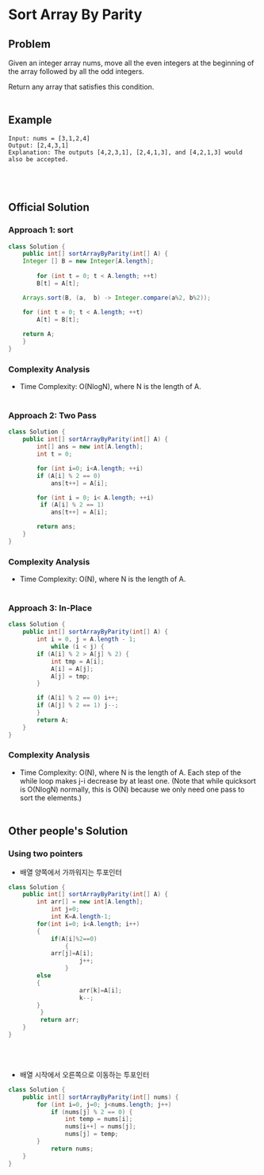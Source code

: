 # Sort Array By Parity

## Problem
Given an integer array nums, move all the even integers at the beginning of the array followed by all the odd integers.

Return any array that satisfies this condition.
<br><br>

## Example
```
Input: nums = [3,1,2,4]
Output: [2,4,3,1]
Explanation: The outputs [4,2,3,1], [2,4,1,3], and [4,2,1,3] would also be accepted.
```
<br><br>
## Official Solution
### Approach 1: sort
```java
class Solution {
    public int[] sortArrayByParity(int[] A) {
	Integer [] B = new Integer[A.length];
			
        for (int t = 0; t < A.length; ++t)
		B[t] = A[t];

	Arrays.sort(B, (a,  b) -> Integer.compare(a%2, b%2));

	for (int t = 0; t < A.length; ++t)
		A[t] = B[t];
		
	return A;
    }
}
```

### Complexity Analysis

- Time Complexity: O(NlogN), where N is the length of A.
<br><br>
### Approach 2: Two Pass

```java
class Solution {
	public int[] sortArrayByParity(int[] A) {
	    int[] ans = new int[A.length];
	    int t = 0;

	    for (int i=0; i<A.length; ++i)
		if (A[i] % 2 == 0)
			ans[t++] = A[i];

	    for (int i = 0; i< A.length; ++i)
		 if (A[i] % 2 == 1)
			ans[t++] = A[i];

	    return ans;
	}
}
```
### Complexity Analysis

- Time Complexity: O(N), where N is the length of A.
<br><br>
### Approach 3: In-Place

```java
class Solution {
	public int[] sortArrayByParity(int[] A) {
	    int i = 0, j = A.length - 1;
            while (i < j) {
		if (A[i] % 2 > A[j] % 2) {
			int tmp = A[i];
			A[i] = A[j];
			A[j] = tmp;
		}

		if (A[i] % 2 == 0) i++;
		if (A[j] % 2 == 1) j--;
	    }
	    return A;
	}
}
```
### Complexity Analysis

- Time Complexity: O(N), where N is the length of A. Each step of the while loop makes j-i decrease by at least one. (Note that while quicksort is O(NlogN) normally, this is O(N) because we only need one pass to sort the elements.)
<br><br>

## Other people's Solution
### Using two pointers
* 배열 양쪽에서 가까워지는 투포인터
```java
class Solution {
	public int[] sortArrayByParity(int[] A) {
	    int arr[] = new int[A.length];
            int j=0;
            int K=A.length-1;
	    for(int i=0; i<A.length; i++) 
	    {
	    	if(A[i]%2==0)
            	{
			arr[j]=A[i];
                	j++;
            	}
		else
		{
                	arr[k]=A[i];
                	k--;
		}
	     }
	     return arr;
	}
}
```
<br><br>
- 배열 시작에서 오른쪽으로 이동하는 투포인터
```java
class Solution {
	public int[] sortArrayByParity(int[] nums) {
	    for (int i=0, j=0; j<nums.length; j++) 
            if (nums[j] % 2 == 0) {
                int temp = nums[i];
                nums[i++] = nums[j];
                nums[j] = temp;
	    }
            return nums;
	}
}
```
